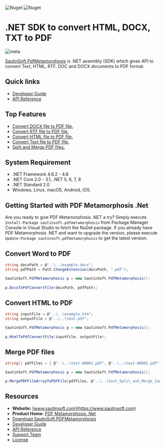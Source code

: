 ![Nuget](https://img.shields.io/nuget/v/sautinsoft.pdfmetamorphosis) ![Nuget](https://img.shields.io/nuget/dt/sautinsoft.pdfmetamorphosis) 
# .NET SDK to convert HTML, DOCX, TXT to PDF

![meta](https://github.com/SautinSoft/SautinSoft.PdfMetamorphosis.Examples/assets/79837963/3bd420e5-2ae0-4a31-b4bb-492daf15fa0e)

[SautinSoft.PdfMetamorphosis](https://sautinsoft.com/products/pdf-metamorphosis/) is .NET assembly (SDK) which gives API  to convert Text, HTML, RTF, DOC and DOCX documents to PDF format.

## Quick links

+ [Developer Guide](https://sautinsoft.com/products/pdf-metamorphosis/help/net/)
+ [API Reference](https://sautinsoft.com/products/pdf-metamorphosis/help/net/api-reference/html/N_SautinSoft.htm)

## Top Features

+ [Convert DOCX file to PDF file.](https://sautinsoft.com/products/pdf-metamorphosis/help/net/developer-guide/convert-docx-to-pdf-csharp-vb-net.php)
+ [Convert RTF file to PDF file.](https://sautinsoft.com/products/pdf-metamorphosis/help/net/developer-guide/convert-rtf-file-to-pdf-file-csharp-vb-net.php)
+ [Convert HTML file to PDF file.](https://sautinsoft.com/products/pdf-metamorphosis/help/net/developer-guide/convert-html-file-to-pdf-file-csharp-vb-net.php)
+ [Convert Text file to PDF file.](https://sautinsoft.com/products/pdf-metamorphosis/help/net/developer-guide/convert-text-file-to-pdf-file-csharp-vb-net.php)
+ [Split and Merge PDF files.](https://sautinsoft.com/products/pdf-metamorphosis/help/net/developer-guide/split-and-merge-pdf-documents-csharp-vb-net.php)


## System Requirement

* .NET Framework 4.6.2 - 4.8
* .NET Core 2.0 - 3.1, .NET 5, 6, 7, 8
* .NET Standard 2.0
* Windows, Linux, macOS, Android, iOS.

## Getting Started with PDF Metamorphosis .Net

Are you ready to give PDF Metamorphosis .NET a try? Simply execute `Install-Package sautinsoft.pdfmetamorphosis` from Package Manager Console in Visual Studio to fetch the NuGet package. If you already have PDF Metamorphosis .NET and want to upgrade the version, please execute `Update-Package sautinsoft.pdfmetamorphosis` to get the latest version.

## Convert Word to PDF

```csharp
string docxPath = @"..\..\example.docx";
string pdfPath = Path.ChangeExtension(docxPath, ".pdf");

SautinSoft.PdfMetamorphosis p = new SautinSoft.PdfMetamorphosis();
            
p.DocxToPdfConvertFile(docxPath, pdfPath);
```
## Convert HTML to PDF

```csharp
string inputFile = @"..\..\example.htm";
string outputFile = @"..\..\test.pdf";

SautinSoft.PdfMetamorphosis p = new SautinSoft.PdfMetamorphosis();
            
p.HtmlToPdfConvertFile(inputFile, outputFile);
```

## Merge PDF files

```csharp
string[] pdfFiles = { @"..\..\test-00001.pdf", @"..\..\test-00002.pdf" };

SautinSoft.PdfMetamorphosis p = new SautinSoft.PdfMetamorphosis();

p.MergePDFFileArrayToPDFFile(pdfFiles, @"..\..\test_Split_and_Merge_1and2page.pdf");

```

## Resources

+ **Website:** [www.sautinsoft.com](https://www.sautinsoft.com)
+ **Product Home:** [PDF Metamorphosis .Net](https://sautinsoft.com/products/pdf-metamorphosis/)
+ [Download SautinSoft.PDFMetamorphosis](https://sautinsoft.com/products/pdf-metamorphosis/download.php)
+ [Developer Guide](https://sautinsoft.com/products/pdf-metamorphosis/help/net/)
+ [API Reference](https://sautinsoft.com/products/pdf-metamorphosis/help/net/api-reference/html/N_SautinSoft.htm)
+ [Support Team](https://sautinsoft.com/support.php)
+ [License](https://sautinsoft.com/products/pdf-focus/help/net/getting-started/agreement.php)
